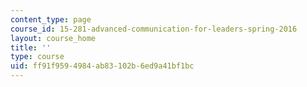 ```yaml
---
content_type: page
course_id: 15-281-advanced-communication-for-leaders-spring-2016
layout: course_home
title: ''
type: course
uid: ff91f959-4984-ab83-102b-6ed9a41bf1bc
---
```

